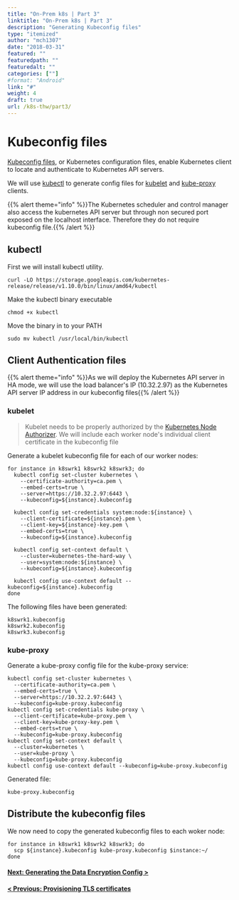```yaml
---
title: "On-Prem k8s | Part 3"
linktitle: "On-Prem k8s | Part 3"
description: "Generating Kubeconfig files"
type: "itemized"
author: "mch1307"
date: "2018-03-31"
featured: ""
featuredpath: ""
featuredalt: ""
categories: [""]
#format: "Android"
link: "#"
weight: 4
draft: true
url: /k8s-thw/part3/
---
```


# Kubeconfig files

[Kubeconfig files][20], or Kubernetes configuration files, enable Kubernetes client to locate and authenticate to Kubernetes API servers. 

We will use [kubectl][21] to generate config files for [kubelet][22] and [kube-proxy][23] clients.

{{% alert theme="info" %}}The Kubernetes scheduler and control manager also access the kubernetes API server but through non secured port exposed on the localhost interface. Therefore they do not require kubeconfig file.{{% /alert %}}

## kubectl

First we will install kubectl utility.

```
curl -LO https://storage.googleapis.com/kubernetes-release/release/v1.10.0/bin/linux/amd64/kubectl
```
Make the kubectl binary executable

```
chmod +x kubectl
```
Move the binary in to your PATH

```
sudo mv kubectl /usr/local/bin/kubectl
```

## Client Authentication files

{{% alert theme="info" %}}As we will deploy the Kubernetes API server in HA mode, we will use the load balancer's IP (10.32.2.97) as the Kubernetes API server IP address in our kubeconfig files{{% /alert %}}

### kubelet

>Kubelet needs to be properly authorized by the [Kubernetes Node Authorizer][24]. We will include each worker node's individual client certificate in the kubeconfig file

Generate a kubelet kubeconfig file for each of our worker nodes:

```
for instance in k8swrk1 k8swrk2 k8swrk3; do
  kubectl config set-cluster kubernetes \
    --certificate-authority=ca.pem \
    --embed-certs=true \
    --server=https://10.32.2.97:6443 \
    --kubeconfig=${instance}.kubeconfig

  kubectl config set-credentials system:node:${instance} \
    --client-certificate=${instance}.pem \
    --client-key=${instance}-key.pem \
    --embed-certs=true \
    --kubeconfig=${instance}.kubeconfig

  kubectl config set-context default \
    --cluster=kubernetes-the-hard-way \
    --user=system:node:${instance} \
    --kubeconfig=${instance}.kubeconfig

  kubectl config use-context default --kubeconfig=${instance}.kubeconfig
done
```

The following files have been generated:

```
k8swrk1.kubeconfig
k8swrk2.kubeconfig
k8swrk3.kubeconfig
```

### kube-proxy

Generate a kube-proxy config file for the kube-proxy service:

```
kubectl config set-cluster kubernetes \
  --certificate-authority=ca.pem \
  --embed-certs=true \
  --server=https://10.32.2.97:6443 \
  --kubeconfig=kube-proxy.kubeconfig
kubectl config set-credentials kube-proxy \
  --client-certificate=kube-proxy.pem \
  --client-key=kube-proxy-key.pem \
  --embed-certs=true \
  --kubeconfig=kube-proxy.kubeconfig
kubectl config set-context default \
  --cluster=kubernetes \
  --user=kube-proxy \
  --kubeconfig=kube-proxy.kubeconfig
kubectl config use-context default --kubeconfig=kube-proxy.kubeconfig
```

Generated file:

```
kube-proxy.kubeconfig
```

## Distribute the kubeconfig files

We now need to copy the generated kubeconfig files to each woker node:

```
for instance in k8swrk1 k8swrk2 k8swrk3; do
  scp ${instance}.kubeconfig kube-proxy.kubeconfig $instance:~/
done
```

#### [Next: Generating the Data Encryption Config >][4]

#### [< Previous: Provisioning TLS certificates][2]

 [1]: /k8s-thw/part1
 [2]: /k8s-thw/part2
 [3]: /k8s-thw/part3
 [4]: /k8s-thw/part4
 [5]: /k8s-thw/part5
 [6]: /k8s-thw/part6
 [7]: /k8s-thw/part7
 [8]: /k8s-thw/part8
 [9]: /k8s-thw/part9
 [20]: https://kubernetes.io/docs/concepts/configuration/organize-cluster-access-kubeconfig/
 [21]: https://kubernetes.io/docs/reference/kubectl/overview/
 [22]: https://kubernetes.io/docs/reference/generated/kubelet/
 [23]: https://kubernetes.io/docs/reference/generated/kube-proxy/
 [24]: https://kubernetes.io/docs/admin/authorization/node/